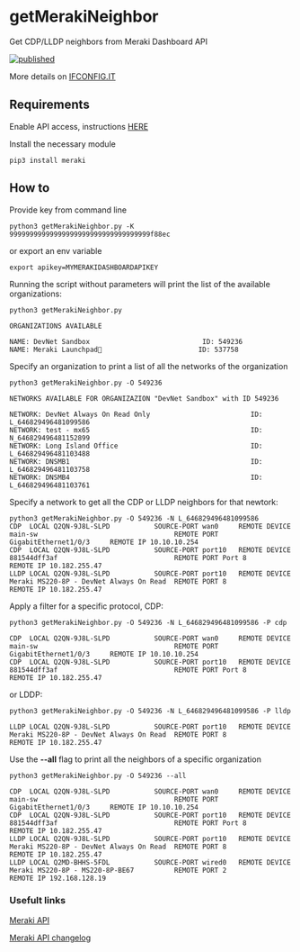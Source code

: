 # getMerakiNeighbor
Get CDP/LLDP neighbors from Meraki Dashboard API

[![published](https://static.production.devnetcloud.com/codeexchange/assets/images/devnet-published.svg)](https://developer.cisco.com/codeexchange/github/repo/routetonull/getMerakiNeighbor)

More details on [IFCONFIG.IT](https://www.ifconfig.it/hugo/2019/10/get-meraki-neighbor-with-python-and-api/)

## Requirements

Enable API access, instructions [HERE](https://documentation.meraki.com/zGeneral_Administration/Other_Topics/The_Cisco_Meraki_Dashboard_API)

Install the necessary module

	pip3 install meraki
  
  ## How to
  
  Provide key from command line
  
    python3 getMerakiNeighbor.py -K 99999999999999999999999999999999999f88ec
  
  or export an env variable
  
    export apikey=MYMERAKIDASHBOARDAPIKEY

Running the script without parameters will print the list of the available organizations:

	python3 getMerakiNeighbor.py
	
	ORGANIZATIONS AVAILABLE
	
	NAME: DevNet Sandbox                            ID: 549236
	NAME: Meraki Launchpad🚀                        ID: 537758
  
  Specify an organization to print a list of all the networks of the organization
  
	python3 getMerakiNeighbor.py -O 549236
	
	NETWORKS AVAILABLE FOR ORGANIZAZION "DevNet Sandbox" with ID 549236

	NETWORK: DevNet Always On Read Only                         ID: L_646829496481099586
	NETWORK: test - mx65                                        ID: N_646829496481152899
	NETWORK: Long Island Office                                 ID: L_646829496481103488
	NETWORK: DNSMB1                                             ID: L_646829496481103758
	NETWORK: DNSMB4                                             ID: L_646829496481103761

Specify a network to get all the CDP or LLDP neighbors for that newtork:

	python3 getMerakiNeighbor.py -O 549236 -N L_646829496481099586
	CDP  LOCAL Q2QN-9J8L-SLPD           SOURCE-PORT wan0     REMOTE DEVICE main-sw                                  REMOTE PORT GigabitEthernet1/0/3     REMOTE IP 10.10.10.254
	CDP  LOCAL Q2QN-9J8L-SLPD           SOURCE-PORT port10   REMOTE DEVICE 881544dff3af                             REMOTE PORT Port 8                   REMOTE IP 10.182.255.47
	LLDP LOCAL Q2QN-9J8L-SLPD           SOURCE-PORT port10   REMOTE DEVICE Meraki MS220-8P - DevNet Always On Read  REMOTE PORT 8                        REMOTE IP 10.182.255.47
  
Apply a filter for a specific protocol, CDP:

	python3 getMerakiNeighbor.py -O 549236 -N L_646829496481099586 -P cdp
	
	CDP  LOCAL Q2QN-9J8L-SLPD           SOURCE-PORT wan0     REMOTE DEVICE main-sw                                  REMOTE PORT GigabitEthernet1/0/3     REMOTE IP 10.10.10.254
	CDP  LOCAL Q2QN-9J8L-SLPD           SOURCE-PORT port10   REMOTE DEVICE 881544dff3af                             REMOTE PORT Port 8                   REMOTE IP 10.182.255.47

or LDDP:

	python3 getMerakiNeighbor.py -O 549236 -N L_646829496481099586 -P lldp
	
	LLDP LOCAL Q2QN-9J8L-SLPD           SOURCE-PORT port10   REMOTE DEVICE Meraki MS220-8P - DevNet Always On Read  REMOTE PORT 8                        REMOTE IP 10.182.255.47

Use the **--all** flag to print all the neighbors of a specific organization

	python3 getMerakiNeighbor.py -O 549236 --all
	
	CDP  LOCAL Q2QN-9J8L-SLPD           SOURCE-PORT wan0     REMOTE DEVICE main-sw                                  REMOTE PORT GigabitEthernet1/0/3     REMOTE IP 10.10.10.254
	CDP  LOCAL Q2QN-9J8L-SLPD           SOURCE-PORT port10   REMOTE DEVICE 881544dff3af                             REMOTE PORT Port 8                   REMOTE IP 10.182.255.47
	LLDP LOCAL Q2QN-9J8L-SLPD           SOURCE-PORT port10   REMOTE DEVICE Meraki MS220-8P - DevNet Always On Read  REMOTE PORT 8                        REMOTE IP 10.182.255.47
	LLDP LOCAL Q2MD-BHHS-5FDL           SOURCE-PORT wired0   REMOTE DEVICE Meraki MS220-8P - MS220-8P-BE67          REMOTE PORT 2                        REMOTE IP 192.168.128.19

### Usefult links

[Meraki API](https://developer.cisco.com/meraki/)

[Meraki API changelog](https://developer.cisco.com/meraki/whats-new/)
